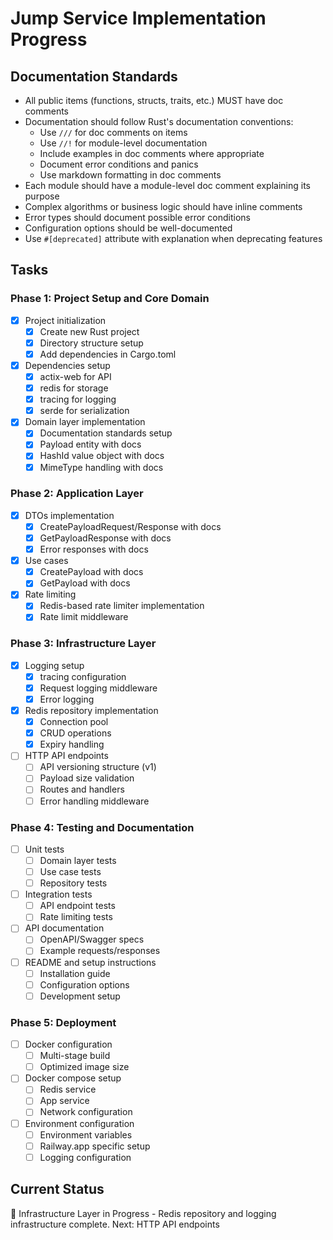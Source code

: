 # Jump Service Implementation Progress

## Documentation Standards
- All public items (functions, structs, traits, etc.) MUST have doc comments
- Documentation should follow Rust's documentation conventions:
  - Use `///` for doc comments on items
  - Use `//!` for module-level documentation
  - Include examples in doc comments where appropriate
  - Document error conditions and panics
  - Use markdown formatting in doc comments
- Each module should have a module-level doc comment explaining its purpose
- Complex algorithms or business logic should have inline comments
- Error types should document possible error conditions
- Configuration options should be well-documented
- Use `#[deprecated]` attribute with explanation when deprecating features

## Tasks

### Phase 1: Project Setup and Core Domain 
- [x] Project initialization
  - [x] Create new Rust project
  - [x] Directory structure setup
  - [x] Add dependencies in Cargo.toml
- [x] Dependencies setup
  - [x] actix-web for API
  - [x] redis for storage
  - [x] tracing for logging
  - [x] serde for serialization
- [x] Domain layer implementation
  - [x] Documentation standards setup
  - [x] Payload entity with docs
  - [x] HashId value object with docs
  - [x] MimeType handling with docs

### Phase 2: Application Layer 
- [x] DTOs implementation
  - [x] CreatePayloadRequest/Response with docs
  - [x] GetPayloadResponse with docs
  - [x] Error responses with docs
- [x] Use cases
  - [x] CreatePayload with docs
  - [x] GetPayload with docs
- [x] Rate limiting
  - [x] Redis-based rate limiter implementation
  - [x] Rate limit middleware

### Phase 3: Infrastructure Layer 
- [x] Logging setup
  - [x] tracing configuration
  - [x] Request logging middleware
  - [x] Error logging
- [x] Redis repository implementation
  - [x] Connection pool
  - [x] CRUD operations
  - [x] Expiry handling
- [ ] HTTP API endpoints
  - [ ] API versioning structure (v1)
  - [ ] Payload size validation
  - [ ] Routes and handlers
  - [ ] Error handling middleware

### Phase 4: Testing and Documentation 
- [ ] Unit tests
  - [ ] Domain layer tests
  - [ ] Use case tests
  - [ ] Repository tests
- [ ] Integration tests
  - [ ] API endpoint tests
  - [ ] Rate limiting tests
- [ ] API documentation
  - [ ] OpenAPI/Swagger specs
  - [ ] Example requests/responses
- [ ] README and setup instructions
  - [ ] Installation guide
  - [ ] Configuration options
  - [ ] Development setup

### Phase 5: Deployment
- [ ] Docker configuration
  - [ ] Multi-stage build
  - [ ] Optimized image size
- [ ] Docker compose setup
  - [ ] Redis service
  - [ ] App service
  - [ ] Network configuration
- [ ] Environment configuration
  - [ ] Environment variables
  - [ ] Railway.app specific setup
  - [ ] Logging configuration

## Current Status
🚀 Infrastructure Layer in Progress - Redis repository and logging infrastructure complete. Next: HTTP API endpoints
